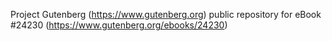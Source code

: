 Project Gutenberg (https://www.gutenberg.org) public repository for eBook #24230 (https://www.gutenberg.org/ebooks/24230)
